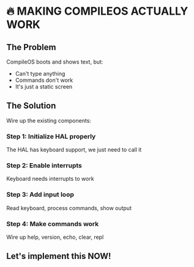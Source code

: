 # 🔥 MAKING COMPILEOS ACTUALLY WORK

## The Problem
CompileOS boots and shows text, but:
- Can't type anything
- Commands don't work
- It's just a static screen

## The Solution
Wire up the existing components:

### Step 1: Initialize HAL properly
The HAL has keyboard support, we just need to call it

### Step 2: Enable interrupts
Keyboard needs interrupts to work

### Step 3: Add input loop
Read keyboard, process commands, show output

### Step 4: Make commands work
Wire up help, version, echo, clear, repl

## Let's implement this NOW!
